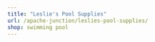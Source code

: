 ```yaml
---
title: "Leslie's Pool Supplies"
url: /apache-junction/leslies-pool-supplies/
shop: swimming pool
---
```

